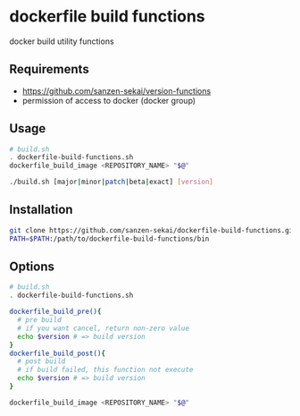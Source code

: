 # dockerfile build functions

docker build utility functions

## Requirements

* https://github.com/sanzen-sekai/version-functions
* permission of access to docker (docker group)

## Usage

```bash
# build.sh
. dockerfile-build-functions.sh
dockerfile_build_image <REPOSITORY_NAME> "$@"
```

```bash
./build.sh [major|minor|patch|beta|exact] [version]
```

## Installation

```bash
git clone https://github.com/sanzen-sekai/dockerfile-build-functions.git
PATH=$PATH:/path/to/dockerfile-build-functions/bin
```

## Options

```bash
# build.sh
. dockerfile-build-functions.sh

dockerfile_build_pre(){
  # pre build
  # if you want cancel, return non-zero value
  echo $version # => build version
}
dockerfile_build_post(){
  # post build
  # if build failed, this function not execute
  echo $version # => build version
}

dockerfile_build_image <REPOSITORY_NAME> "$@"
```
